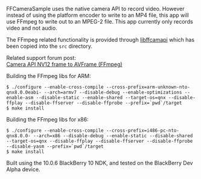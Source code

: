 FFCameraSample uses the native camera API to record video. However instead of using the platform encoder to write to an MP4 file, this app will use FFmpeg to write out to an MPEG-2 file. This app currently only records video and not audio.

The FFmpeg related functionality is provided through [libffcamapi](https://github.com/hardisonbrewing/libffcamapi) which has been copied into the `src` directory.

Related support forum post:  
[Camera API NV12 frame to AVFrame (FFmpeg)](http://supportforums.blackberry.com/t5/Native-Development/Camera-API-NV12-frame-to-AVFrame-FFmpeg/td-p/1842089)

Building the FFmpeg libs for ARM:

	$ ./configure --enable-cross-compile --cross-prefix=arm-unknown-nto-qnx8.0.0eabi- --arch=armv7 --disable-debug --enable-optimizations --enable-asm --disable-static --enable-shared --target-os=qnx --disable-ffplay --disable-ffserver --disable-ffprobe --prefix=`pwd`/target  
	$ make install  

Building the FFmpeg libs for x86:

	$ ./configure --enable-cross-compile --cross-prefix=i486-pc-nto-qnx8.0.0- --arch=x86 --disable-debug --enable-static --disable-shared --target-os=qnx --disable-ffplay --disable-ffserver --disable-ffprobe --disable-yasm --prefix=`pwd`/target  
	$ make install  

Built using the 10.0.6 BlackBerry 10 NDK, and tested on the BlackBerry Dev Alpha device.